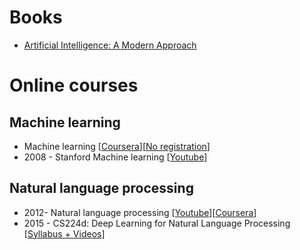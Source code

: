 # <a id="h.kfqjb1azmeo" name="h.kfqjb1azmeo"></a>Books

- [Artificial Intelligence: A Modern Approach](https://www.google.com/url?q=http://www.amazon.ca/Artificial-Intelligence-Modern-Approach-Edition/dp/0136042597&sa=D&ust=1452902407275000&usg=AFQjCNGHKlA_ez1WFI0lSyp8iD7MD_NuBg)

# <a id="h.raa9daycpk57" name="h.raa9daycpk57"></a>Online courses

## <a id="h.xkd0yw73hq33" name="h.xkd0yw73hq33"></a>Machine learning

- Machine learning [[Coursera](https://www.google.com/url?q=https://www.coursera.org/learn/machine-learning&sa=D&ust=1452902407277000&usg=AFQjCNFBEIYf78FzCfe4LdYcnnxMewrkGg)][[No registration](https://www.google.com/url?q=https://class.coursera.org/ml-003/lecture&sa=D&ust=1452902407278000&usg=AFQjCNF8VQCm3DAFVV0-uDEtUqbvm6HlKw)]
- 2008 - Stanford Machine learning [[Youtube](https://www.google.com/url?q=https://www.youtube.com/view_play_list?p%3DA89DCFA6ADACE599&sa=D&ust=1452902407279000&usg=AFQjCNE5YxGQLefQFnWSeV7R3iX2qWt7Dg)]

## <a id="h.y022qifq2nsf" name="h.y022qifq2nsf"></a>Natural language processing

- 2012- Natural language processing [[Youtube](https://www.google.com/url?q=https://www.youtube.com/watch?v%3DnfoudtpBV68%26list%3DPL4LJlvG_SDpxQAwZYtwfXcQr7kGnl9W93&sa=D&ust=1452902407281000&usg=AFQjCNGUL6Ev-MEO-xspL-MD7U6MKrJoLg)][[Coursera](https://www.google.com/url?q=https://class.coursera.org/nlp/lecture&sa=D&ust=1452902407282000&usg=AFQjCNHYYOzynpXxd6VXM1YL18ne1qrJow)]
- 2015 - CS224d: Deep Learning for Natural Language Processing [[Syllabus + Videos](https://www.google.com/url?q=http://cs224d.stanford.edu/syllabus.html&sa=D&ust=1452902407283000&usg=AFQjCNGmbdwKbD5wRf2zsJC3UQA2XitX1A)]